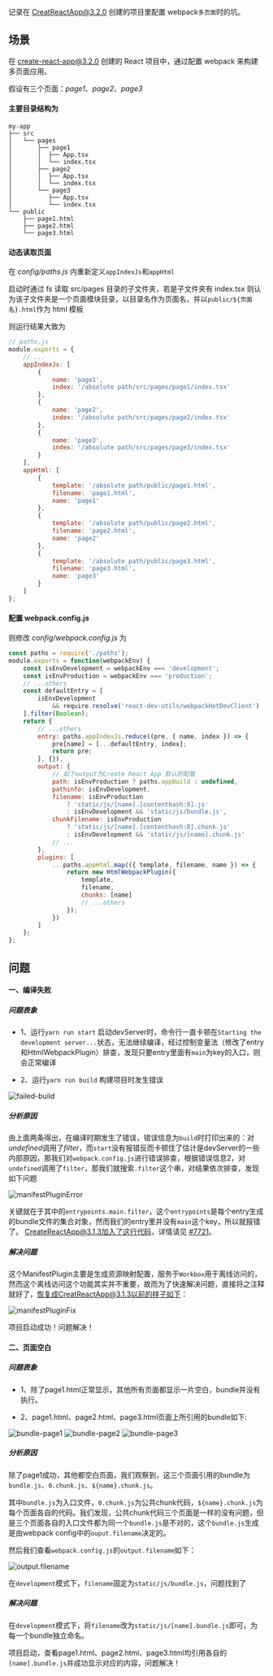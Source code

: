 [title]: #(在CRA@3.2.0中配置webpack多页面踩坑)
[tag]: #(webpack,多页面,CreatReactApp)
[preview]: #(start)

记录在 CreatReactApp@3.2.0 创建的项目里配置 webpack`多页面`时的坑。

[preview]: #(end)

## 场景

在 create-react-app@3.2.0 创建的 React 项目中，通过配置 webpack 来构建多页面应用。

假设有三个页面：_page1_、_page2_、_page3_

#### 主要目录结构为

```
my-app
├── src
│   └── pages
│       ├── page1
│       │  ├── App.tsx
│       │  └── index.tsx
│       ├── page2
│       │  ├── App.tsx
│       │  └── index.tsx
│       └── page3
│          ├── App.tsx
│          └── index.tsx
└── public
    ├── page1.html
    ├── page2.html
    └── page3.html
```

#### 动态读取页面

在 _config/paths.js_ 内重新定义`appIndexJs`和`appHtml`

启动时通过 fs 读取 src/pages 目录的子文件夹，若是子文件夹有 index.tsx 则认为该子文件夹是一个页面模块目录，以目录名作为页面名，并以`public/${页面名}.html`作为 html 模板

则运行结果大致为

```js
// paths.js
module.exports = {
    // ...
    appIndexJs: [
        {
            name: 'page1',
            index: '/absolute path/src/pages/page1/index.tsx'
        },
        {
            name: 'page2',
            index: '/absolute path/src/pages/page2/index.tsx'
        },
        {
            name: 'page3',
            index: '/absolute path/src/pages/page3/index.tsx'
        }
    ],
    appHtml: [
        {
            template: '/absolute path/public/page1.html',
            filename: 'page1.html',
            name: 'page1'
        },
        {
            template: '/absolute path/public/page2.html',
            filename: 'page2.html',
            name: 'page2'
        },
        {
            template: '/absolute path/public/page3.html',
            filename: 'page3.html',
            name: 'page3'
        }
    ]
};
```

#### 配置 webpack.config.js

则修改 _config/webpack.config.js_ 为

```js
const paths = require('./paths');
module.exports = function(webpackEnv) {
    const isEnvDevelopment = webpackEnv === 'development';
    const isEnvProduction = webpackEnv === 'production';
    // ...others
    const defaultEntry = [
        isEnvDevelopment 
            && require.resolve('react-dev-utils/webpackHotDevClient')
    ].filter(Boolean);
    return {
        // ...others
        entry: paths.appIndexJs.reduce((pre, { name, index }) => {
            pre[name] = [...defaultEntry, index];
            return pre;
        }, {}),
        output: {
            // 如下output为Create React App 默认的配置
            path: isEnvProduction ? paths.appBuild : undefined,
            pathinfo: isEnvDevelopment,
            filename: isEnvProduction
                ? 'static/js/[name].[contenthash:8].js'
                : isEnvDevelopment && 'static/js/bundle.js',
            chunkFilename: isEnvProduction
                ? 'static/js/[name].[contenthash:8].chunk.js'
                : isEnvDevelopment && 'static/js/[name].chunk.js'
            // ...
        },
        plugins: [
            ...paths.appHtml.map(({ template, filename, name }) => {
                return new HtmlWebpackPlugin({
                    template,
                    filename,
                    chunks: [name]
                    // ...others
                });
            })
        ]
    };
};
```

## 问题

#### 一、编译失败
##### 问题表象
- 1、运行`yarn run start` 启动devServer时，命令行一直卡顿在`Starting the development server...`状态，无法继续编译，经过控制变量法（修改了entry和HtmlWebpackPlugin）排查，发现只要entry里面有`main`为key的入口，则会正常编译

- 2、运行`yarn run build` 构建项目时发生错误

![failed-build](img/failed-build.png)

##### 分析原因
由上面两条得出，在编译时期发生了错误，错误信息为`build`时打印出来的：对*undefined*调用了*filter*，而`start`没有报错反而卡顿住了估计是devServer的一些内部原因，那我们对`webpack.config.js`进行错误排查，根据错误信息2，对`undefined`调用了`filter`，那我们就搜索`.filter`这个串，对结果依次排查，发现如下问题

![manifestPluginError](img/manifestPluginError.png)

关键就在于其中的`entrypoints.main.filter`，这个`entrypoints`是每个entry生成的bundle文件的集合对象，然而我们的entry里并没有`main`这个key，所以就报错了。
CreateReactApp@3.1.3加入了这行代码，详情请见 [#7721](https://github.com/facebook/create-react-app/pull/7721)。

##### 解决问题

这个ManifestPlugin主要是生成资源映射配置，服务于`Workbox`用于离线访问的，然而这个离线访问这个功能其实并不重要，故而为了快速解决问题，直接将之注释就好了，恢复成CreatReactApp@3.1.3以前的样子如下：

![manifestPluginFix](img/manifestPluginFix.png)

项目启动成功！问题解决！

#### 二、页面空白
##### 问题表象
- 1、除了page1.html正常显示，其他所有页面都显示一片空白，bundle并没有执行。

- 2、page1.html、page2.html、page3.html页面上所引用的bundle如下:

![bundle-page1](img/bundle-page1.png)
![bundle-page2](img/bundle-page2.png)
![bundle-page3](img/bundle-page3.png)

##### 分析原因

除了page1成功，其他都空白页面，我们观察到，这三个页面引用的bundle为`bundle.js`、`0.chunk.js`、`${name}.chunk.js`。

其中`bundle.js`为入口文件，`0.chunk.js`为公共chunk代码，`${name}.chunk.js`为每个页面各自的代码。我们发现，公共chunk代码三个页面是一样的没有问题，但是三个页面各自的入口文件都为同一个`bundle.js`是不对的，这个`bundle.js`生成是由webpack config中的`ouput.filename`决定的。

然后我们查看`webpack.config.js`的`output.filename`如下：

![output.filename](img/output.filename.png)

在`development`模式下，`filename`固定为`static/js/bundle.js`，问题找到了

##### 解决问题

在`development`模式下，将`filename`改为`static/js/[name].bundle.js`即可，为每一个bundle独立命名。

项目启动，查看page1.html、page2.html、page3.html均引用各自的`[name].bundle.js`并成功显示对应的内容，问题解决！

